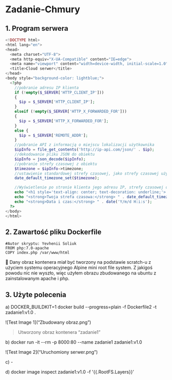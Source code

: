 # Zadanie-Chmury
## 1. Program serwera

```php
<!DOCTYPE html>
<html lang="en">
<head>
  <meta charset="UTF-8">
  <meta http-equiv="X-UA-Compatible" content="IE=edge">
  <meta name="viewport" content="width=device-width, initial-scale=1.0">
  <title>Cloud serwer</title>
</head>
<body style="background-color: lightblue;">
  <?php
    //pobranie adresu IP klienta
    if (!empty($_SERVER['HTTP_CLIENT_IP'])) 
    {
      $ip = $_SERVER['HTTP_CLIENT_IP'];
    } 
    elseif (!empty($_SERVER['HTTP_X_FORWARDED_FOR'])) 
    {
      $ip = $_SERVER['HTTP_X_FORWARDED_FOR'];
    } 
    else {
      $ip = $_SERVER['REMOTE_ADDR'];
    }
    //pobranie API z informacją o miejscu lokalizacji użytkownika
    $ipInfo = file_get_contents('http://ip-api.com/json/' . $ip);
    //dekodowanie pliku JSON do obiektu
    $ipInfo = json_decode($ipInfo); 
    //pobranie strefy czasowej z obiektu
    $timezone = $ipInfo->timezone;
    //ustawienie standardowej strefy czasowej, jako strefy czasowej użytkownika
    date_default_timezone_set($timezone);

    //Wyświetlenie po stronie klienta jego adresu IP, strefy czasowej oraz daty i czasu
    echo "<h1 style='text-align: center; text-decoration: underline;'> Twój adres IP: " . $ip . " </h1>";
    echo "<strong>Twoja strefa czasowa:</strong> " . date_default_timezone_get() . "<br>";
    echo "<strong>Data i czas:</strong> " . date('Y/m/d H:i:s');
  ?>
</body>
</html>
```

## 2. Zawartość pliku Dockerfile

```docker
#Autor skryptu: Yevhenii Soliuk
FROM php:7.0-apache    
COPY index.php /var/www/html
```

<aside>
🐋 Dany obraz kontenera miał być tworzony na podstawie scratch-u z użyciem systemu operacyjnego Alpine mini root file system. Z jakigoś powodu nic nie wyszło, więc użyłem obrazu zbudowanego na ubuntu z zainstalowanym apache i php.
</aside>

## 3. Użyte polecenia

a) DOCKER_BUILDKIT=1 docker build --progress=plain -f Dockerfile2 -t zadanie1:v1.0 .

![Test Image 1](“Zbudowany obraz.png”)

> Utworzony obraz kontenera “zadanie1”

b) docker run -it --rm -p 8000:80 --name zadanie1 zadanie1:v1.0

![Test Image 2](“Uruchomiony serwer.png”)

c) -

d) docker image inspect zadanie1:v1.0 -f '{{.RootFS.Layers}}’
